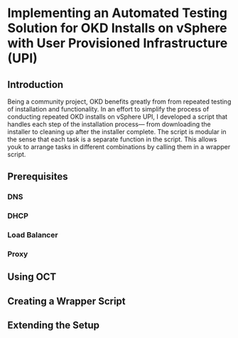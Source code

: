 # Implementing an Automated Testing Solution for OKD Installs on vSphere with User Provisioned Infrastructure (UPI)

## Introduction 

Being a community project, OKD benefits greatly from from repeated testing of installation and functionality. In an effort to simplify the process of conducting repeated OKD installs on vSphere UPI, I developed a script that handles each step of the installation process— from downloading the installer to cleaning up after the installer complete. The script is modular in the sense that each task is a separate function in the script. This allows youk to arrange tasks in different combinations by calling them in a wrapper script. 

## Prerequisites

### DNS
### DHCP
### Load Balancer
### Proxy

## Using OCT

## Creating a Wrapper Script

## Extending the Setup
